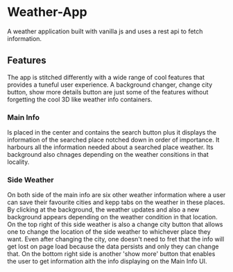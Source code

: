 # Weather-App

A weather application built with vanilla js and uses a rest api to fetch information.

## Features

The app is stitched differently with a wide range of cool features that provides a tuneful user experience. A background changer, change city button, show more details button are just some of the features without forgetting the cool 3D like weather info containers.

### Main Info
Is placed in the center and contains the search button plus it displays the information of the searched place notched down in order of importance. It harbours all the information needed about a searched place weather. Its background also chnages depending on the weather consitions in that locality.

### Side Weather

On both side of the main info are six other weather information where a user can save their favourite cities and kepp tabs on the weather in these places. By clicking at the background, the weather updates and also a new background appears depending on the weather condition in that location. On the top right of this side weather is  also a change city button that allows one to change the location of the side weather to whichever place they want. Even after changing the city, one doesn't need to fret that the info will get lost on page load because the data persists and only they can change that. On the bottom right side is another 'show more' button that enables the user to get information aith the info displaying on the Main Info UI.  


